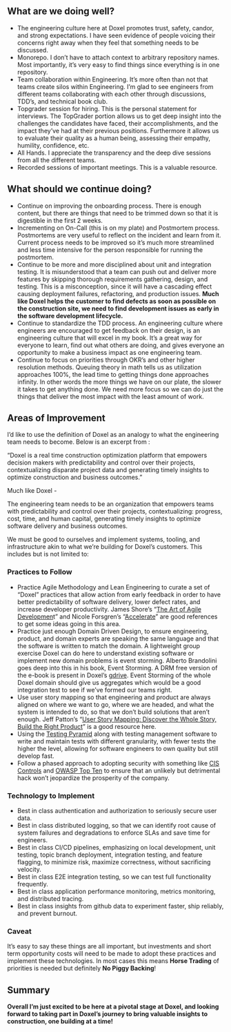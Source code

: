 ## What are we doing well?

* The engineering culture here at Doxel promotes trust, safety, candor, and strong expectations. I have seen evidence of
  people voicing their concerns right away when they feel that something needs to be discussed.
* Monorepo. I don’t have to attach context to arbitrary repository names. Most importantly, it’s very easy to find
  things since everything is in one repository.
* Team collaboration within Engineering. It’s more often than not that teams create silos within Engineering. I’m glad
  to see engineers from different teams collaborating with each other through discussions, TDD’s, and technical book
  club.
* Topgrader session for hiring. This is the personal statement for interviews. The TopGrader portion allows us to get
  deep insight into the challenges the candidates have faced, their accomplishments, and the impact they’ve had at their
  previous positions. Furthermore it allows us to evaluate their quality as a human being, assessing their empathy,
  humility, confidence, etc.
* All Hands. I appreciate the transparency and the deep dive sessions from all the different teams.
* Recorded sessions of important meetings. This is a valuable resource.

## What should we continue doing?

* Continue on improving the onboarding process. There is enough content, but there are things that need to be trimmed
  down so that it is digestible in the first 2 weeks.
* Incrementing on On-Call (this is on my plate) and Postmortem process. Postmortems are very useful to reflect on the
  incident and learn from it. Current process needs to be improved so it’s much more streamlined and less time intensive
  for the person responsible for running the postmortem.
* Continue to be more and more disciplined about unit and integration testing. It is misunderstood that a team can push
  out and deliver more features by skipping thorough requirements gathering, design, and testing. This is a
  misconception, since it will have a cascading effect causing deployment failures, refactoring, and production issues.
  **Much like Doxel helps the customer to find defects as soon as possible on the construction site, we need to find
  development issues as early in the software development lifecycle.**
* Continue to standardize the TDD process. An engineering culture where engineers are encouraged to get feedback on
  their design, is an engineering culture that will excel in my book. It’s a great way for everyone to learn, find out
  what others are doing, and gives everyone an opportunity to make a business impact as one engineering team.
* Continue to focus on priorities through OKR’s and other higher resolution methods. Queuing theory in math tells us as
  utilization approaches 100%, the lead time to getting things done approaches infinity. In other words the more things
  we have on our plate, the slower it takes to get anything done. We need more focus so we can do just the things that
  deliver the most impact with the least amount of work.

## Areas of Improvement

I’d like to use the definition of Doxel as an analogy to what the engineering team needs to become. Below is an excerpt
from :

“Doxel is a real time construction optimization platform that empowers decision makers with predictability and control
over their projects, contextualizing disparate project data and generating timely insights to optimize construction and
business outcomes.”

Much like Doxel -

The engineering team needs to be an organization that empowers teams with predictability and control over their
projects, contextualizing: progress, cost, time, and human capital, generating timely insights to optimize software
delivery and business outcomes.

We must be good to ourselves and implement systems, tooling, and infrastructure akin to what we’re building for Doxel’s
customers. This includes but is not limited to:

### Practices to Follow

* Practice Agile Methodology and Lean Engineering to curate a set of “Doxel” practices that allow action from early
  feedback in order to have better predictability of software delivery, lower defect rates, and increase developer
  productivity. James Shore’s “[The Art of Agile Developmen](https://www.jamesshore.com/v2/books/aoad2)t” and Nicole
  Forsgren’s “[Accelerate](https://www.goodreads.com/en/book/show/35747076-accelerate)” are good references to get some
  ideas going in this area.
* Practice just enough Domain Driven Design, to ensure engineering, product, and domain experts are speaking the same
  language and that the software is written to match the domain. A lightweight group exercise Doxel can do here to
  understand existing software or implement new domain problems is event storming. Alberto Brandolini goes deep into
  this in his book, Event Storming. A DRM free version of the e-book is present in
  Doxel’s [gdrive](https://drive.google.com/drive/u/0/folders/1crPSM8-WFYEiaQqUUruURRtJVfA8kJSk). Event Storming of the
  whole Doxel domain should give us aggregates which would be a good integration test to see if we’ve formed our teams
  right.
* Use user story mapping so that engineering and product are always aligned on where we want to go, where we are headed,
  and what the system is intended to do, so that we don’t build solutions that aren’t enough. Jeff
  Patton’s “[User Story Mapping: Discover the Whole Story, Build the Right Product](https://www.goodreads.com/book/show/22221112-user-story-mapping)”
  is a good resource here.
* Using the [Testing Pyramid](https://martinfowler.com/articles/practical-test-pyramid.html) along with testing
  management software to write and maintain tests with different granularity, with fewer tests the higher the level,
  allowing for software engineers to own quality but still develop fast.
* Follow a phased approach to adopting security with something like [CIS Controls](https://www.cisecurity.org/controls/)
  and [OWASP Top Ten](https://owasp.org/www-project-top-ten/) to ensure that an unlikely but detrimental hack won’t
  jeopardize the prosperity of the company.

### Technology to Implement

* Best in class authentication and authorization to seriously secure user data.
* Best in class distributed logging, so that we can identify root cause of system failures and degradations to enforce
  SLAs and save time for engineers.
* Best in class CI/CD pipelines, emphasizing on local development, unit testing, topic branch deployment, integration
  testing, and feature flagging, to minimize risk, maximize correctness, without sacrificing velocity.
* Best in class E2E integration testing, so we can test full functionality frequently.
* Best in class application performance monitoring, metrics monitoring, and distributed tracing.
* Best in class insights from github data to experiment faster, ship reliably, and prevent burnout.

### Caveat

It’s easy to say these things are all important, but investments and short term opportunity costs will need to be made
to adopt these practices and implement these technologies. In most cases this means **Horse Trading** of priorities is
needed but definitely **No Piggy Backing**!

## Summary

**Overall I’m just excited to be here at a pivotal stage at Doxel, and looking forward to taking part in Doxel’s journey
to bring valuable insights to construction, one building at a time!**
